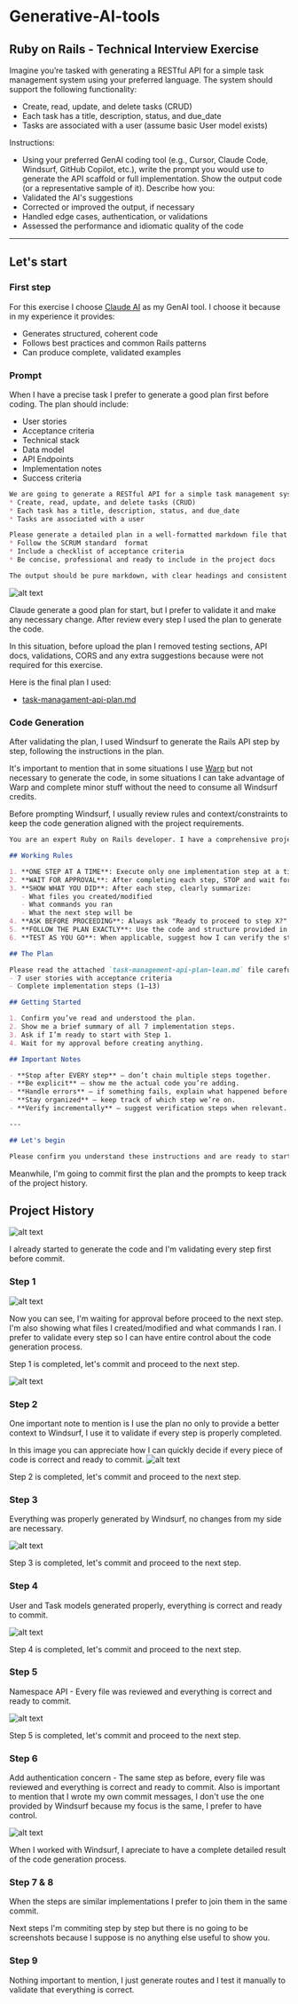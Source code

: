 # Generative-AI-tools
## Ruby on Rails - Technical Interview Exercise

Imagine you’re tasked with generating a RESTful API for a simple task management system
using your preferred language.
The system should support the following functionality:

- Create, read, update, and delete tasks (CRUD)
- Each task has a title, description, status, and due_date
- Tasks are associated with a user (assume basic User model exists)

Instructions:
- Using your preferred GenAI coding tool (e.g., Cursor, Claude Code, Windsurf, GitHub
Copilot, etc.), write the prompt you would use to generate the API scaffold or full
implementation.
Show the output code (or a representative sample of it).
Describe how you:
- Validated the AI's suggestions
- Corrected or improved the output, if necessary
- Handled edge cases, authentication, or validations
- Assessed the performance and idiomatic quality of the code

---

## Let's start

### First step

For this exercise I choose [Claude AI](claude.ai) as my GenAI tool. I choose it because in my experience it provides:

- Generates structured, coherent code
- Follows best practices and common Rails patterns
- Can produce complete, validated examples

### Prompt
When I have a precise task I prefer to generate a good plan first before coding. The plan should include:

- User stories
- Acceptance criteria
- Technical stack
- Data model
- API Endpoints
- Implementation notes
- Success criteria

```markdown
We are going to generate a RESTful API for a simple task management system using Ruby on Rails, The system should support the following functionality:
* Create, read, update, and delete tasks (CRUD)
* Each task has a title, description, status, and due_date
* Tasks are associated with a user

Please generate a detailed plan in a well-formatted markdown file that includes user stories necessary to accomplish this request, each user story should:
* Follow the SCRUM standard  format
* Include a checklist of acceptance criteria
* Be concise, professional and ready to include in the project docs

The output should be pure markdown, with clear headings and consistent formatting and ready to be used by Windsurf (an AI development environment) to generate the entire codebase.
```

![alt text](./images/image1.png)

Claude generate a good plan for start, but I prefer to validate it and make any necessary change.
After review every step I used the plan to generate the code.

In this situation, before upload the plan I removed testing sections, API docs, validations, CORS and any extra suggestions because were not required for this exercise.

Here is the final plan I used:

- [task-managament-api-plan.md](./task-managament-api-plan.md) 

### Code Generation

After validating the plan, I used Windsurf to generate the Rails API step by step, following the instructions in the plan.

It's important to mention that in some situations I use [Warp](https://warp.dev) but not necessary to generate the code, in some situations I can take advantage of Warp and complete minor stuff without the need to consume all Windsurf credits.

Before prompting Windsurf, I usually review rules and context/constraints to keep the code generation aligned with the project requirements.

```markdown
You are an expert Ruby on Rails developer. I have a comprehensive project plan for building a Task Management API. Your job is to implement this plan **step-by-step**, following these rules:

## Working Rules

1. **ONE STEP AT A TIME**: Execute only one implementation step at a time from the plan.
2. **WAIT FOR APPROVAL**: After completing each step, STOP and wait for my explicit approval before proceeding.
3. **SHOW WHAT YOU DID**: After each step, clearly summarize:
   - What files you created/modified
   - What commands you ran
   - What the next step will be
4. **ASK BEFORE PROCEEDING**: Always ask "Ready to proceed to step X?" before moving forward.
5. **FOLLOW THE PLAN EXACTLY**: Use the code and structure provided in the plan document.
6. **TEST AS YOU GO**: When applicable, suggest how I can verify the step worked.

## The Plan

Please read the attached `task-management-api-plan-lean.md` file carefully. It contains:
- 7 user stories with acceptance criteria
- Complete implementation steps (1–13)

## Getting Started

1. Confirm you’ve read and understood the plan.
2. Show me a brief summary of all 7 implementation steps.
3. Ask if I’m ready to start with Step 1.
4. Wait for my approval before creating anything.

## Important Notes

- **Stop after EVERY step** – don’t chain multiple steps together.
- **Be explicit** – show me the actual code you’re adding.
- **Handle errors** – if something fails, explain what happened before asking how to proceed.
- **Stay organized** – keep track of which step we’re on.
- **Verify incrementally** – suggest verification steps when relevant.

---

## Let's begin

Please confirm you understand these instructions and are ready to start working through the plan step by step.
```

Meanwhile, I'm going to commit first the plan and the prompts to keep track of the project history.

## Project History

![alt text](./images/image2.png)

I already started to generate the code and I'm validating every step first before commit.

### Step 1

![alt text](./images/image3.png)

Now you can see, I'm waiting for approval before proceed to the next step. I'm also showing what files I created/modified and what commands I ran. I prefer to validate every step so I can have entire control about the code generation process.

Step 1 is completed, let's commit and proceed to the next step.

![alt text](images/image4.png)

### Step 2

One important note to mention is I use the plan no only to provide a better context to Windsurf, I use it to validate if every step is properly completed.

In this image you can appreciate how I can quickly decide if every piece of code is correct and ready to commit.
![alt text](./images/image5.png)

Step 2 is completed, let's commit and proceed to the next step.

### Step 3

Everything was properly generated by Windsurf, no changes from my side are necessary.

![alt text](./images/image6.png)

Step 3 is completed, let's commit and proceed to the next step.

### Step 4

User and Task models generated properly, everything is correct and ready to commit.

![alt text](./images/image7.png)

Step 4 is completed, let's commit and proceed to the next step.

### Step 5

Namespace API - Every file was reviewed and everything is correct and ready to commit.

![alt text](./images/image8.png)

Step 5 is completed, let's commit and proceed to the next step.

### Step 6

Add authentication concern - The same step as before, every file was reviewed and everything is correct and ready to commit. Also is important to mention that I wrote my own commit messages, I don't use the one provided by Windsurf because my focus is the same, I prefer to have control.

![alt text](./images/image9.png)

When I worked with Windsurf, I apreciate to have a complete detailed result of the code generation process.

### Step 7 & 8

When the steps are similar implementations I prefer to join them in the same commit.

Next steps I'm commiting step by step but there is no going to be screenshots because I suppose is no anything else useful to show you.

### Step 9

Nothing important to mention, I just generate routes and I test it manually to validate that everything is correct.

